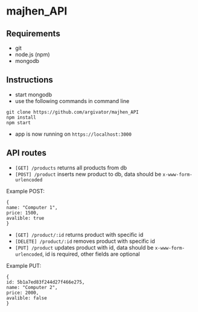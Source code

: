 # majhen_API

## Requirements
* git
* node.js (npm)
* mongodb

## Instructions
* start mongodb
* use the following commands in command line
```
git clone https://github.com/argivator/majhen_API
npm install
npm start
```
* app is now running on `https://localhost:3000`

## API routes
* `[GET] /products` returns all products from db
* `[POST] /product` inserts new product to db, data should be `x-www-form-urlencoded`

Example POST:
```
{
name: "Computer 1",
price: 1500,
avalible: true
}
```
* `[GET] /product/:id` returns product with specific id
* `[DELETE] /product/:id` removes product with specific id
* `[PUT] /product` updates product with id, data should be `x-www-form-urlencoded`, id is required, other fields are optional

Example PUT:
```
{
id: 5b1a7ed83f244d27f466e275,
name: "Computer 2",
price: 2000,
avalible: false
}
```
